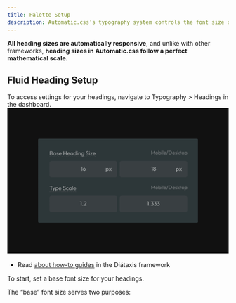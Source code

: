 ```yaml
---
title: Palette Setup
description: Automatic.css’s typography system controls the font size of headings across your site.
---
```


**All heading sizes are automatically responsive**, and unlike with other frameworks, **heading sizes in Automatic.css follow a perfect mathematical scale.**

## Fluid Heading Setup

To access settings for your headings, navigate to Typography > Headings in the dashboard.
![ACSS Base Heading Settings](../../../documentation/fluid-headings/fluid-heading-setup.png)

- Read [about how-to guides](https://diataxis.fr/how-to-guides/) in the Diátaxis framework

To start, set a base font size for your headings.

The “base” font size serves two purposes: